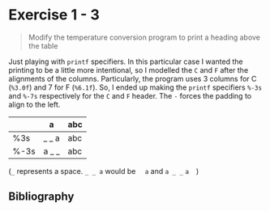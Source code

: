 # Exercise 1 - 3

> Modify the temperature conversion program to print a heading above the table

Just playing with `printf` specifiers. In this particular case I wanted the
printing to be a little more intentional, so I modelled the `C` and `F` after
the alignments of the columns. Particularly, the program uses 3 columns for C
(`%3.0f`) and 7 for F (`%6.1f`). So, I ended up making the `printf` specifiers
`%-3s` and `%-7s` respectively for the `C` and `F` header. The `-` forces the
padding to align to the left.

|      | a     | abc |
|------|-------|-----|
| %3s  | _ _ a | abc |
| %-3s | a _ _ | abc |

(`_` represents a space. `_ _ a` would be `  a` and `a _ _` `a  `)

## Bibliography
